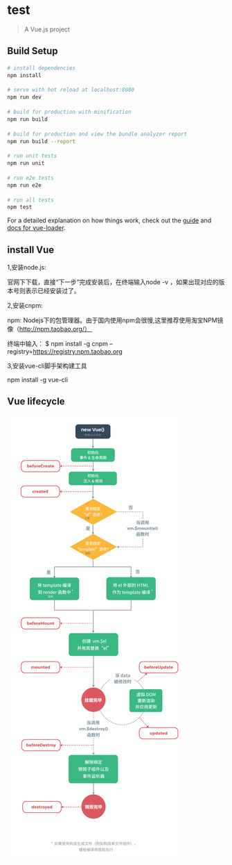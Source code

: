 # test

> A Vue.js project

## Build Setup

``` bash
# install dependencies
npm install

# serve with hot reload at localhost:8080
npm run dev

# build for production with minification
npm run build

# build for production and view the bundle analyzer report
npm run build --report

# run unit tests
npm run unit

# run e2e tests
npm run e2e

# run all tests
npm test
```

For a detailed explanation on how things work, check out the [guide](http://vuejs-templates.github.io/webpack/) and [docs for vue-loader](http://vuejs.github.io/vue-loader).

## install Vue

1,安装node.js:

官网下下载，直接“下一步”完成安装后，在终端输入node -v ，如果出现对应的版本号则表示已经安装过了。

2,安装cnpm:

npm: Nodejs下的包管理器。由于国内使用npm会很慢,这里推荐使用淘宝NPM镜像（http://npm.taobao.org/） 

终端中输入： $ npm install -g cnpm –registry=https://registry.npm.taobao.org

3,安装vue-cli脚手架构建工具

npm install -g vue-cli

## Vue lifecycle

![img](./src/assets/lifecycle.png)
